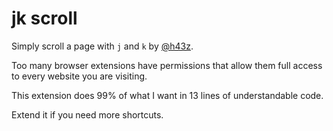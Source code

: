 # jk scroll
Simply scroll a page with `j` and `k` by [@h43z](https://twitter.com/h43z). 

Too many browser extensions have permissions that allow them full
access to every website you are visiting. 

This extension does 99% of what I want in 13 lines of understandable code.

Extend it if you need more shortcuts.
